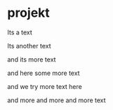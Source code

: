 # projekt
Its a text

Its another text

and its more text

and here some more text

and we try more text here

and more and more and more text
